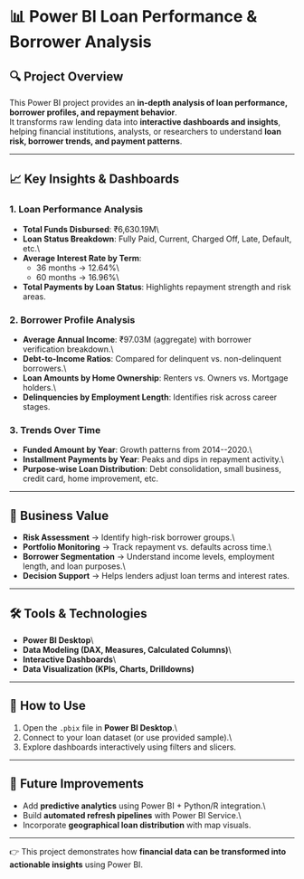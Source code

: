 # 📊 Power BI Loan Performance & Borrower Analysis

## 🔍 Project Overview

This Power BI project provides an **in-depth analysis of loan
performance, borrower profiles, and repayment behavior**.\
It transforms raw lending data into **interactive dashboards and
insights**, helping financial institutions, analysts, or researchers to
understand **loan risk, borrower trends, and payment patterns**.

------------------------------------------------------------------------

## 📈 Key Insights & Dashboards

### 1. **Loan Performance Analysis**

-   **Total Funds Disbursed**: ₹6,630.19M\
-   **Loan Status Breakdown**: Fully Paid, Current, Charged Off, Late,
    Default, etc.\
-   **Average Interest Rate by Term**:
    -   36 months → 12.64%\
    -   60 months → 16.96%\
-   **Total Payments by Loan Status**: Highlights repayment strength and
    risk areas.

### 2. **Borrower Profile Analysis**

-   **Average Annual Income**: ₹97.03M (aggregate) with borrower
    verification breakdown.\
-   **Debt-to-Income Ratios**: Compared for delinquent
    vs. non-delinquent borrowers.\
-   **Loan Amounts by Home Ownership**: Renters vs. Owners vs. Mortgage
    holders.\
-   **Delinquencies by Employment Length**: Identifies risk across
    career stages.

### 3. **Trends Over Time**

-   **Funded Amount by Year**: Growth patterns from 2014--2020.\
-   **Installment Payments by Year**: Peaks and dips in repayment
    activity.\
-   **Purpose-wise Loan Distribution**: Debt consolidation, small
    business, credit card, home improvement, etc.

------------------------------------------------------------------------

## 🎯 Business Value

-   **Risk Assessment** → Identify high-risk borrower groups.\
-   **Portfolio Monitoring** → Track repayment vs. defaults across
    time.\
-   **Borrower Segmentation** → Understand income levels, employment
    length, and loan purposes.\
-   **Decision Support** → Helps lenders adjust loan terms and interest
    rates.

------------------------------------------------------------------------

## 🛠️ Tools & Technologies

-   **Power BI Desktop**\
-   **Data Modeling (DAX, Measures, Calculated Columns)**\
-   **Interactive Dashboards**\
-   **Data Visualization (KPIs, Charts, Drilldowns)**

------------------------------------------------------------------------

## 🚀 How to Use

1.  Open the `.pbix` file in **Power BI Desktop**.\
2.  Connect to your loan dataset (or use provided sample).\
3.  Explore dashboards interactively using filters and slicers.

------------------------------------------------------------------------

## 📌 Future Improvements

-   Add **predictive analytics** using Power BI + Python/R integration.\
-   Build **automated refresh pipelines** with Power BI Service.\
-   Incorporate **geographical loan distribution** with map visuals.

------------------------------------------------------------------------

👉 This project demonstrates how **financial data can be transformed
into actionable insights** using Power BI.
